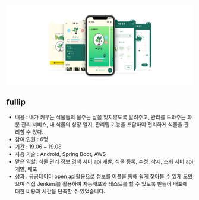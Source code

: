 ![ful](/readme/ful.png)



## fullip

- 내용 : 내가 키우는 식물들의 물주는 날을 잊지않도록 알려주고, 관리를 도와주는 화분 관리 서비스, 내 식물의 성장 일지, 관리팁 기능을 포함하여 편리하게 식물을 관리할 수 있다.
- 참여 인원 : 6명
- 기간 : 19.06 ~ 19.08
- 사용 기술 : Android, Spring Boot, AWS
- 맡은 역할: 식물 관리 정보 검색 서버 api 개발, 식물 등록, 수정, 삭제, 조회 서버 api 개발, 배포
- 성과 : 공공데이터 open api활용으로 정보를 어플을 통해 쉽게 찾아볼 수 있게 도왔으며 직접 Jenkins를 활용하여 자동배포와 테스트를 할 수 있도록 만들어 배포에 대한 비용과 시간을 단축할 수 있었습니다.